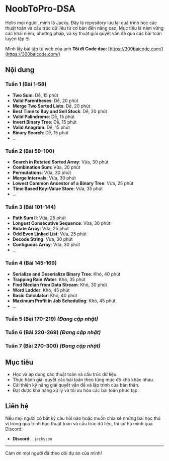 # NoobToPro-DSA

Hello mọi người, mình là Jacky. Đây là repository lưu lại quá trình học các thuật toán và cấu trúc dữ liệu từ cơ bản đến nâng cao. Mục tiêu là nắm vững các khái niệm, phương pháp, và kỹ thuật giải quyết vấn đề qua các bài toán luyện tập 🤓.

Mình lấy bài tập từ web của anh **Tôi đi Code dạo**: [https://300baicode.com/](https://300baicode.com/)

## Nội dung

### Tuần 1 (Bài 1-58)

-   **Two Sum**: Dễ, 15 phút
-   **Valid Parentheses**: Dễ, 20 phút
-   **Merge Two Sorted Lists**: Dễ, 20 phút
-   **Best Time to Buy and Sell Stock**: Dễ, 20 phút
-   **Valid Palindrome**: Dễ, 15 phút
-   **Invert Binary Tree**: Dễ, 15 phút
-   **Valid Anagram**: Dễ, 15 phút
-   **Binary Search**: Dễ, 15 phút
-   ...

### Tuần 2 (Bài 59-100)

-   **Search in Rotated Sorted Array**: Vừa, 30 phút
-   **Combination Sum**: Vừa, 30 phút
-   **Permutations**: Vừa, 30 phút
-   **Merge Intervals**: Vừa, 30 phút
-   **Lowest Common Ancestor of a Binary Tree**: Vừa, 25 phút
-   **Time Based Key-Value Store**: Vừa, 35 phút
-   ...

### Tuần 3 (Bài 101-144)

-   **Path Sum II**: Vừa, 25 phút
-   **Longest Consecutive Sequence**: Vừa, 30 phút
-   **Rotate Array**: Vừa, 25 phút
-   **Odd Even Linked List**: Vừa, 25 phút
-   **Decode String**: Vừa, 30 phút
-   **Contiguous Array**: Vừa, 30 phút
-   ...

### Tuần 4 (Bài 145-169)

-   **Serialize and Deserialize Binary Tree**: Khó, 40 phút
-   **Trapping Rain Water**: Khó, 35 phút
-   **Find Median from Data Stream**: Khó, 30 phút
-   **Word Ladder**: Khó, 45 phút
-   **Basic Calculator**: Khó, 40 phút
-   **Maximum Profit in Job Scheduling**: Khó, 45 phút
-   ...

### Tuần 5 (Bài 170-219) _(Đang cập nhật)_

### Tuần 6 (Bài 220-269) _(Đang cập nhật)_

### Tuần 7 (Bài 270-300) _(Đang cập nhật)_

## Mục tiêu

-   Học và áp dụng các thuật toán và cấu trúc dữ liệu.
-   Thực hành giải quyết các bài toán theo từng mức độ khó khác nhau.
-   Cải thiện kỹ năng giải quyết vấn đề và lập trình của bản thân.
-   Đạt được khả năng xử lý và tối ưu hóa các bài toán phức tạp.

## Liên hệ

Nếu mọi người có bất kỳ câu hỏi nào hoặc muốn chia sẻ những bài học thú vị trong quá trình học thuật toán và cấu trúc dữ liệu, thì cứ hú mình qua Discord:

-   **Discord**: `.jackyson`

---

Cảm ơn mọi người đã theo dõi dự án của mình!

